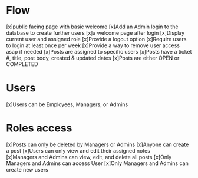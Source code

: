 # Flow
[x]public facing page with basic welcome 
[x]Add an Admin login to the database to create further users
[x]a welcome page after login 
[x]Display current user and assigned role 
[x]Provide a logout option 
[x]Require users to login at least once per week
[x]Provide a way to remove user access asap if needed 
[x]Posts are assigned to specific users
[x]Posts have a ticket #, title, post body, created & updated dates
[x]Posts are either OPEN or COMPLETED 

# Users
[x]Users can be Employees, Managers, or Admins 

# Roles access
[x]Posts can only be deleted by Managers or Admins 
[x]Anyone can create a post
[x]Users can only view and edit their assigned notes  
[x]Managers and Admins can view, edit, and delete all posts
[x]Only Managers and Admins can access User 
[x]Only Managers and Admins can create new users 
